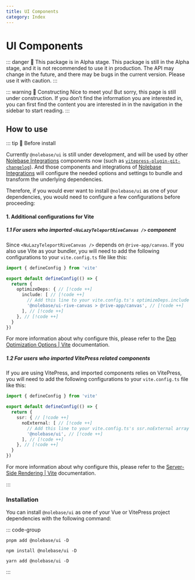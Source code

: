 ```yaml
---
title: UI Components
category: Index
---
```


<script setup>
import { NuButton } from '@nolebase/ui'
</script>

# UI Components <Badge type="danger" text="Alpha" />

::: danger 🛑 This package is in Alpha stage.
This package is still in the Alpha stage, and it is not recommended to use it in production. The API may change in the future, and there may be bugs in the current version. Please use it with caution.
:::

::: warning 🚧 Constructing
Nice to meet you! But sorry, this page is still under construction. If you don’t find the information you are interested in, you can first find the content you are interested in in the navigation in the sidebar to start reading.
:::

## How to use

::: tip 🙋 Before install

Currently `@nolebase/ui` is still under development, and will be used by other [Nolebase Integrations](https://nolebase-integrations.ayaka.io) components now (such as [`vitepress-plugin-git-changelog`](/en/integrations/vitepress-plugin-git-changelog/)). And those components and integrations of [Nolebase Integrations](https://nolebase-integrations.ayaka.io) will configure the needed options and settings to bundle and transform the underlying dependencies.

Therefore, if you would ever want to install `@nolebase/ui` as one of your dependencies, you would need to configure a few configurations before proceeding:

#### 1. Additional configurations for Vite

##### 1.1 For users who imported `<NuLazyTeleportRiveCanvas />` component

Since `<NuLazyTeleportRiveCanvas />` depends on `@rive-app/canvas`. If you also use Vite as your bundler, you will need to add the following configurations to your `vite.config.ts` file like this:

```typescript twoslash
import { defineConfig } from 'vite'

export default defineConfig(() => {
  return {
    optimizeDeps: { // [!code ++]
      include: [ // [!code ++]
        // Add this line to your vite.config.ts's optimizeDeps.include array // [!code ++]
        '@nolebase/ui-rive-canvas > @rive-app/canvas', // [!code ++]
      ], // [!code ++]
    }, // [!code ++]
  }
})
```

For more information about why configure this, please refer to the [Dep Optimization Options | Vite](https://vitejs.dev/config/dep-optimization-options.html#optimizedeps-exclude) documentation.

##### 1.2 For users who imported VitePress related components

If you are using VitePress, and imported components relies on VitePress, you will need to add the following configurations to your `vite.config.ts` file like this:

```typescript twoslash
import { defineConfig } from 'vite'

export default defineConfig(() => {
  return {
    ssr: { // [!code ++]
      noExternal: [ // [!code ++]
        // Add this line to your vite.config.ts's ssr.noExternal array // [!code ++]
        '@nolebase/ui', // [!code ++]
      ], // [!code ++]
    }, // [!code ++]
  }
})
```

For more information about why configure this, please refer to the [Server-Side Rendering | Vite](https://vitejs.dev/guide/ssr.html#ssr-externals) documentation.

:::

### Installation

You can install `@nolebase/ui` as one of your Vue or VitePress project dependencies with the following command:

::: code-group

```shell [pnpm]
pnpm add @nolebase/ui -D
```

```shell [npm]
npm install @nolebase/ui -D
```

```shell [yarn]
yarn add @nolebase/ui -D
```

:::
